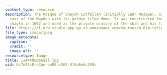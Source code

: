 ```yaml
---
content_type: resource
description: The Mosque of Shaykh Lutfallah (initially Sadr Mosque). Situated in the
  east of the Maydan with its golden tiled dome. It was constructed for an important
  shaykh in 1602 and used as the private oratory of the shah and his family.
file: https://ol-ocw-studio-app-qa.s3.amazonaws.com/courses/4-614-religious-architecture-and-islamic-cultures-fall-2002/bc7e24c0e3aece08c3634f6a6ebc269c_1144thumbnail.jpg
file_type: image/jpeg
image_metadata:
  caption: ''
  credit: ''
  image-alt: ''
resourcetype: Image
title: 1144thumbnail.jpg
uid: bc7e24c0-e3ae-ce08-c363-4f6a6ebc269c
---
```

